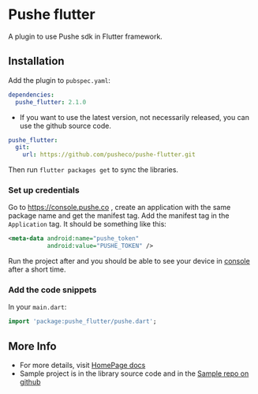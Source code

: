 # Pushe flutter

A plugin to use Pushe sdk in Flutter framework.

## Installation

Add the plugin to `pubspec.yaml`:

```yaml
dependencies:
  pushe_flutter: 2.1.0
```
* If you want to use the latest version, not necessarily released, you can use the github source code.

```yaml
pushe_flutter:
  git:
    url: https://github.com/pusheco/pushe-flutter.git
```

Then run `flutter packages get` to sync the libraries.

### Set up credentials

Go to https://console.pushe.co , create an application with the same package name and get the manifest tag. Add the manifest tag in the `Application` tag. It should be something like this:

```xml
<meta-data android:name="pushe_token"
           android:value="PUSHE_TOKEN" />
```

Run the project after and you should be able to see your device in [console](https://console.pushe.co) after a short time.

### Add the code snippets

In your `main.dart`:

```dart
import 'package:pushe_flutter/pushe.dart';
```

## More Info

* For more details, visit [HomePage docs](https://docs.pushe.co/)
* Sample project is in the library source code and in the [Sample repo on github](https://github.com/pusheco/pushe-flutter-sample)
